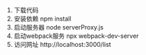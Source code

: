 1. 下载代码
2. 安装依赖
npm install
3. 启动服务器
node serverProxy.js
4. 启动webpack服务
npx webpack-dev-server
5. 访问网址
http://localhost:3000/list